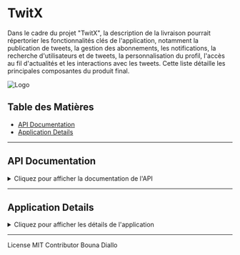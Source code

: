 # TwitX

Dans le cadre du projet "TwitX", la description de la livraison pourrait répertorier les fonctionnalités clés de l'application, notamment la publication de tweets, la gestion des abonnements, les notifications, la recherche d'utilisateurs et de tweets, la personnalisation du profil, l'accès au fil d'actualités et les interactions avec les tweets. Cette liste détaille les principales composantes du produit final.


![Logo](https://www.tomsguide.fr/content/uploads/sites/2/2023/07/Logo-Twitter-X-Elon-Musk.jpg)

## Table des Matières

- [API Documentation](#api-documentation)
- [Application Details](#application-details)

---

## API Documentation

<details>
  <summary>Cliquez pour afficher la documentation de l'API</summary>

    ### Users

### Obtenir un Utilisateur par ID

- **Endpoint:** `/users/{id}`
- **Method:** `GET`
- **Résumé:** Récupère un utilisateur spécifique en fonction de son ID.
- **Réponses:**
  - `200`: Utilisateur récupéré avec succès.
  - `404`: Utilisateur non trouvé.
  - `500`: Erreur lors de la récupération de l'utilisateur.

### Récupérer tous les Utilisateurs

- **Endpoint:** `/users`
- **Method:** `GET`
- **Résumé:** Récupère la liste de tous les utilisateurs enregistrés.
- **Réponses:**
  - `200`: Liste des utilisateurs récupérée avec succès.
  - `500`: Erreur lors de la récupération des utilisateurs.

### Mettre à jour un Utilisateur

- **Endpoint:** `/users/{id}`
- **Method:** `PATCH`
- **Résumé:** Mettez à jour les informations d'un utilisateur.
- **Paramètres:** ID de l'utilisateur, informations à mettre à jour.
- **Réponses:**
  - `200`: Utilisateur mis à jour avec succès.
  - `400`: Requête invalide.
  - `404`: Utilisateur non trouvé.

### Supprimer un Utilisateur

- **Endpoint:** `/users/{id}`
- **Method:** `DELETE`
- **Résumé:** Supprime un utilisateur.
- **Réponses:**
  - `200`: Utilisateur supprimé avec succès.
  - `404`: Utilisateur non trouvé.

### Ajouter une Image de Profil

- **Endpoint:** `/users/me/avatar`
- **Method:** `POST`
- **Résumé:** Ajoute une image de profil à l'utilisateur actuellement connecté.
- **Réponses:**
  - `200`: Image de profil ajoutée avec succès.
  - `400`: Requête invalide.

### Supprimer l'Image de Profil

- **Endpoint:** `/users/me/avatar`
- **Method:** `DELETE`
- **Résumé:** Supprime l'image de profil de l'utilisateur actuellement connecté.
- **Réponses:**
  - `200`: Image de profil supprimée avec succès.

### Mettre à Jour l'Avatar

- **Endpoint:** `/users/me/avatar/{id}`
- **Method:** `PATCH`
- **Résumé:** Met à jour l'avatar de l'utilisateur actuellement connecté.
- **Réponses:**
  - `200`: Avatar mis à jour avec succès.
  - `400`: Requête invalide.
 
### Obtenir l'Avatar d'un Utilisateur par ID

- **Endpoint:** `/users/{id}/avatar`
- **Method:** `GET`
- **Résumé:** Obtenir l'avatar d'un utilisateur spécifique en fonction de son ID.
- **Réponses:**
  - `200`: Avatar de l'utilisateur récupéré avec succès.
  - `404`: Utilisateur non trouvé ou avatar inexistant.

### Suivre un Utilisateur par ID

- **Endpoint:** `/users/{id}/follow`
- **Method:** `PUT`
- **Résumé:** Suivre un utilisateur spécifique en fonction de son ID.
- **Réponses:**
  - `200`: Vous suivez maintenant cet utilisateur.
  - `403`: Vous suivez déjà cet utilisateur ou vous essayez de vous suivre vous-même.

### Ne plus Suivre un Utilisateur par ID

- **Endpoint:** `/users/{id}/unfollow`
- **Method:** `PUT`
- **Résumé:** Cessez de suivre un utilisateur spécifique en fonction de son ID.
- **Réponses:**
  - `200`: Vous ne suivez plus cet utilisateur.
  - `403`: Vous ne suiviez pas cet utilisateur ou vous essayez de ne plus vous suivre vous-même.

### Obtenir le Nombre de Followers d'un Utilisateur par ID

- **Endpoint:** `/users/{id}/followersCount`
- **Method:** `GET`
- **Résumé:** Obtenir le nombre de followers d'un utilisateur spécifique en fonction de son ID.
- **Réponses:**
  - `200`: Nombre de followers récupéré avec succès.
  - `404`: Utilisateur non trouvé.

### Obtenir le Nombre de Followings d'un Utilisateur par ID

- **Endpoint:** `/users/{id}/followingsCount`
- **Method:** `GET`
- **Résumé:** Obtenir le


<!-- Autres endpoints pour Users ... -->

### Tweets

### Télécharger une Image pour un Tweet Spécifique

- **Endpoint:** `/uploadTweetImage/{id}`
- **Method:** `POST`
- **Résumé:** Télécharge une image pour un tweet spécifique à l'aide de son ID.
- **Paramètres:** ID du tweet.
- **Réponses:**
  - `200`: Image du tweet mise à jour avec succès.
  - `400`: Requête invalide.

### Obtenir tous les Tweets

- **Endpoint:** `/tweets`
- **Method:** `GET`
- **Résumé:** Récupère tous les tweets existants.
- **Réponses:**
  - `200`: Liste des tweets récupérée avec succès.
  - `500`: Erreur interne du serveur.

### Obtenir un Tweet par ID Utilisateur

- **Endpoint:** `/tweets/{id}`
- **Method:** `GET`
- **Résumé:** Récupère un tweet spécifique en fonction de l'ID utilisateur.
- **Paramètres:** ID de l'utilisateur.
- **Réponses:**
  - `200`: Tweet récupéré avec succès.
  - `404`: Tweet non trouvé.
  - `500`: Erreur interne du serveur.

### Créer un Nouveau Tweet

- **Endpoint:** `/tweets`
- **Method:** `POST`
- **Résumé:** Crée un nouveau tweet pour l'utilisateur connecté.
- **Corps de la requête:** Contient les propriétés du tweet.
- **Réponses:**
  - `201`: Tweet créé avec succès.
  - `400`: Requête invalide.

### Obtenir l'Image d'un Tweet par ID

- **Endpoint:** `/tweets/{id}/image`
- **Method:** `GET`
- **Résumé:** Récupère l'image d'un tweet spécifique en fonction de son ID.
- **Paramètres:** ID du tweet.
- **Réponses:**
  - `200`: Image du tweet récupérée avec succès.
  - `404`: Tweet non trouvé ou image inexistante.

### Aimer un Tweet par ID

- **Endpoint:** `/tweets/{id}/like`
- **Method:** `PUT`
- **Résumé:** Aime un tweet spécifique en fonction de son ID.
- **Paramètres:** ID du tweet.
- **Réponses:**
  - `200`: Vous avez aimé ce tweet.
  - `403`: Vous avez déjà aimé ce tweet.
  - `500`: Erreur interne du serveur.

### Ne plus Aimer un Tweet par ID

- **Endpoint:** `/tweets/{id}/unlike`
- **Method:** `PUT`
- **Résumé:** Cessez d'aimer un tweet spécifique en fonction de son ID.
- **Paramètres:** ID du tweet.
- **Réponses:**
  - `200`: Vous n'aimez plus ce tweet.
  - `403`: Vous n'avez pas aimé ce tweet ou vous essayez d'annuler votre like.
  - `500`: Erreur interne du serveur.

### Notifications

### Créer une Nouvelle Notification

- **Endpoint:** `/notifications`
- **Method:** `POST`
- **Résumé:** Crée une nouvelle notification pour l'utilisateur connecté.
- **Corps de la requête:** Contient les propriétés de la notification.
- **Réponses:**
  - `201`: Notification créée avec succès.
  - `400`: Requête invalide.

### Obtenir toutes les Notifications

- **Endpoint:** `/notifications`
- **Method:** `GET`
- **Résumé:** Récupère toutes les notifications existantes.
- **Réponses:**
  - `200`: Liste des notifications récupérée avec succès.
  - `500`: Erreur interne du serveur.

### Obtenir les Notifications par ID Utilisateur

- **Endpoint:** `/notifications/{id}`
- **Method:** `GET`
- **Résumé:** Récupère les notifications spécifiques en fonction de l'ID utilisateur.
- **Paramètres:** ID de l'utilisateur.
- **Réponses:**
  - `200`: Notifications récupérées avec succès.
  - `500`: Erreur interne du serveur.
---

</details>

---

## Application Details

<details>
  <summary>Cliquez pour afficher les détails de l'application</summary>

  
## 1. Création d'un compte

- TLancez l'application ur l'icone de lancement de votre editeur XCode

## 2. Navigation de base

- **Fil d'actualité** : Consultez les tweets des personnes que vous suivez.
- **Notifications** : Recevez des alertes pour les mentions, retweets et nouveaux abonnés.

## 3. Publication d'un Tweet

- Cliquez sur l'icône de plume dans le coin inférieur droit.
- Rédigez votre message dans la zone de composition (280 caractères maximum).
- Ajoutez des médias (images, GIF, vidéos) en utilisant les icônes dédiées.
- Cliquez sur "Tweeter" pour publier votre tweet.

## 4. Interaction avec les Tweets

- **Retweet** : Partagez un tweet en appuyant sur l'icône de flèche courbée.
- **J'aime** : Exprimez votre appréciation en cliquant sur l'icône en forme de cœur.

## 5. Exploration et Recherche

- Utilisez la barre de recherche pour trouver des comptes insscrit dans l'application
- Découvrez les tendances et actualités sous l'onglet "Explorer".

## 6. Personnalisation du Profil

- Cliquez sur votre photo de profil, puis sur "Profil" pour modifier votre bio et vos images.
- Gérez vos listes, favoris et paramètres depuis cette section.

## 7. Sécurité et Confidentialité

- Accédez aux paramètres pour gérer la confidentialité, les notifications et la sécurité.

</details>

---

License MIT
Contributor Bouna Diallo

<Bottom of the README>
